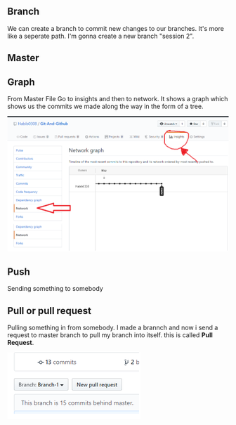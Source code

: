 ## Branch
We can create a branch to commit new changes to our branches. It's more like a seperate path.
I'm gonna create a new branch "session 2".
## Master
## Graph
From Master File Go to insights and then to network. It shows a graph which shows us the commits we made along the way in the form of a tree.

![Network](https://github.com/Habib0308/Git-And-Github/blob/master/images/graphs.png)

## Push
Sending something to somebody
## Pull or pull request
Pulling something in from somebody. I made a brannch and now i send a request to master branch to pull my branch into itself. this is called **Pull Request**.

![Pull Request](https://github.com/Habib0308/Git-And-Github/blob/master/images/Pull%20request.png)










